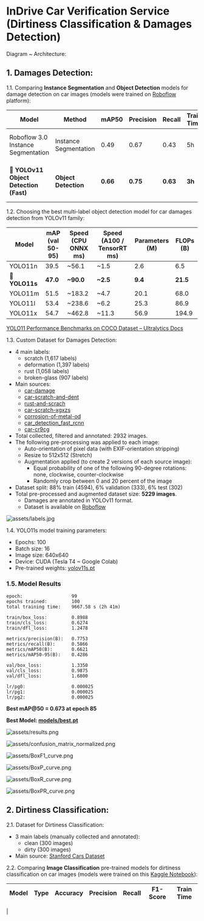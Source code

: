 # InDrive Car Verification Service (Dirtiness Classification & Damages Detection)

Diagram ~ Architecture:
[]()

## 1. **Damages Detection**:

1.1. Comparing **Instance Segmentation** and **Object Detection** models for damage detection on car images (models were trained on [Roboflow](https://roboflow.com/) platform):

| Model | Method | mAP50 | Precision | Recall | Train Time | Dataset Size | Dataset |
|-------|--------|-------|-----------|--------|------------|--------------|---------|
| Roboflow 3.0 Instance Segmentation | Instance Segmentation | 0.49 | 0.67 | 0.43 | 5h | 1700 (external) | [car-damage-coco-dataset](https://universe.roboflow.com/dan-vmm5z/car-damage-coco-dataset) |
| **🌟 YOLOv11 Object Detection (Fast)** | **Object Detection** | **0.66** | **0.75** | **0.63** | **3h** | 2932 (custom) | [multi-label-car-damage-detection-hfvtf](https://universe.roboflow.com/computer-vision-projects-w1m15/multi-label-car-damage-detection-hfvtf/) |

1.2. Choosing the best multi-label object detection model for car damages detection from YOLOv11 family:

| Model     | mAP (val 50-95) | Speed (CPU ONNX ms) | Speed (A100 / TensorRT ms) | Parameters (M) | FLOPs (B) |
|-----------|------------------|----------------------|-----------------------------|----------------|-----------|
| YOLO11n   | 39.5             | ~56.1                | ~1.5                        | 2.6            | 6.5       |
| **🌟 YOLO11s**   | **47.0**             | **~90.0**                | **~2.5**                        | **9.4**            | **21.5**      |
| YOLO11m | 51.5         | ~183.2               | ~4.7                        | 20.1           | 68.0      |
| YOLO11l   | 53.4             | ~238.6               | ~6.2                        | 25.3           | 86.9      |
| YOLO11x   | 54.7             | ~462.8               | ~11.3                       | 56.9           | 194.9     |

[YOLO11 Performance Benchmarks on COCO Dataset – Ultralytics Docs](https://docs.ultralytics.com/models/yolo11/)

1.3. Custom Dataset for Damages Detection:
 - 4 main labels: 
    - scratch (1,617 labels)
    - deformation (1,397 labels)
    - rust (1,058 labels)	
    - broken-glass (907 labels)
 - Main sources:
    - [car-damage](https://universe.roboflow.com/skillfactory/car-damage-c1f0i)
    - [car-scratch-and-dent](https://universe.roboflow.com/carpro/car-scratch-and-dent)
    - [rust-and-scrach](https://universe.roboflow.com/seva-at1qy/rust-and-scrach)
    - [car-scratch-xgxzs](https://universe.roboflow.com/project-kmnth/car-scratch-xgxzs)
    - [corrosion-of-metal-od](https://universe.roboflow.com/sgga/corrosion-of-metal-od)
    - [car_detection_fast_rcnn](https://universe.roboflow.com/test-qssu6/car_detection_fast_rcnn)
    - [car-cr9cg](https://universe.roboflow.com/egor-6ctjq/car-cr9cg)
  - Total collected, filtered and annotated: 2932 images.
  - The following pre-processing was applied to each image:
    - Auto-orientation of pixel data (with EXIF-orientation stripping)
    - Resize to 512x512 (Stretch) 
    - Augmentation applied (to create 2 versions of each source image):
        * Equal probability of one of the following 90-degree rotations: none, clockwise, counter-clockwise
        * Randomly crop between 0 and 20 percent of the image
  - Dataset split: 88% train (4594), 6% validation (333), 6% test (302)
  - Total pre-processed and augmented dataset size: **5229 images**.
    - Damages are annotated in YOLOv11 format.
    - Dataset is available on [Roboflow](https://universe.roboflow.com/computer-vision-projects-w1m15/multi-label-car-damage-detection-hfvtf/dataset/2)

![assets/labels.jpg](assets/labels.jpg)

1.4. YOLO11s model training parameters:
 - Epochs: 100
 - Batch size: 16
 - Image size: 640x640
 - Device: CUDA (Tesla T4 ~ Google Colab)
 - Pre-trained weights: [yolov11s.pt](https://docs.ultralytics.com/ru/models/yolo11/)

### 1.5. Model Results

```text
epoch:                  99
epochs trained:         100
total training time:    9667.58 s (2h 41m)

train/box_loss:         0.8988
train/cls_loss:         0.6274
train/dfl_loss:         1.2478

metrics/precision(B):   0.7753
metrics/recall(B):      0.5866
metrics/mAP50(B):       0.6621
metrics/mAP50-95(B):    0.4286

val/box_loss:           1.3350
val/cls_loss:           0.9875
val/dfl_loss:           1.6800

lr/pg0:                 0.000025
lr/pg1:                 0.000025
lr/pg2:                 0.000025
```

**Best mAP@50 = 0.673 at epoch 85**

**Best Model: [models/best.pt](models/besty11_car_demage_detection.pt)**

![assets/results.png](assets/results.png)

![assets/confusion_matrix_normalized.png](assets/confusion_matrix_normalized.png)

![assets/BoxF1_curve.png](assets/BoxF1_curve.png)

![assets/BoxP_curve.png](assets/BoxP_curve.png)

![assets/BoxR_curve.png](assets/BoxR_curve.png)

![assets/BoxPR_curve.png](assets/BoxPR_curve.png)


## 2. **Dirtiness Classification**:

2.1. Dataset for Dirtiness Classification:
 - 3 main labels (manually collected and annotated):
    - clean (300 images)
    - dirty (300 images)
 - Main source: [Stanford Cars Dataset](https://www.kaggle.com/datasets/eduardo4jesus/stanford-cars-dataset)

2.2. Comparing **Image Classification** pre-trained models for dirtiness classification on car images (models were trained on this [Kaggle Notebook](https://www.kaggle.com/code/armanzhalgasbayev/car-dirtiness-classification)):

| Model | Type | Accuracy | Precision | Recall | F1-Score | Train Time |
|-------|------|----------|-----------|--------|----------|------------|
| 